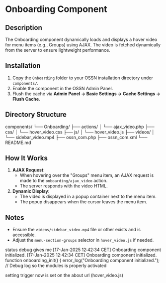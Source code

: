 # Onboarding Component

## Description
The Onboarding component dynamically loads and displays a hover video for menu items (e.g., Groups) using AJAX. The video is fetched dynamically from the server to ensure lightweight performance.

## Installation
1. Copy the `Onboarding` folder to your OSSN installation directory under `components/`.
2. Enable the component in the OSSN Admin Panel.
3. Flush the cache via **Admin Panel → Basic Settings → Cache Settings → Flush Cache**.

## Directory Structure

components/
└── Onboarding/
    ├── actions/
    │   └── ajax_video.php
    ├── css/
    │   └── hover_video.css
    ├── js/
    │   └── hover_video.js
    ├── videos/
    │   └── sidebar_video.mp4
    ├── ossn_com.php
    ├── ossn_com.xml
    └── README.md


## How It Works
1. **AJAX Request**:
   - When hovering over the "Groups" menu item, an AJAX request is made to the `onboarding/ajax_video` action.
   - The server responds with the video HTML.
2. **Dynamic Display**:
   - The video is displayed in a popup container next to the menu item.
   - The popup disappears when the cursor leaves the menu item.

## Notes
- Ensure the `videos/sidebar_video.mp4` file or other exists and is accessible.
- Adjust the `menu-section-groups` selector in `hover_video.js` if needed.

status debug gives me
[17-Jan-2025 12:42:34 CET] Onboarding component initialized.
[17-Jan-2025 12:42:34 CET] Onboarding component initialized.
function onboarding_init() {
    error_log("Onboarding component initialized."); // Debug log
    so the modules is properly activated

setting trigger now is set on the about url (hover_video.js)


